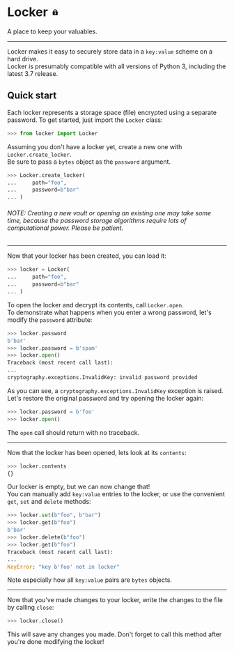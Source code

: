 # Locker ![lock](https://github.com/Coal0/Locker/blob/master/assets/lock.png)
A place to keep your valuables.

---

Locker makes it easy to securely store data in a `key:value` scheme on a hard drive.<br />
Locker is presumably compatible with all versions of Python 3, including the latest 3.7 release.<br />

## Quick start
Each locker represents a storage space (file) encrypted using a separate password.
To get started, just import the `Locker` class:

```python
>>> from locker import Locker
```

Assuming you don't have a locker yet, create a new one with `Locker.create_locker`.<br />
Be sure to pass a `bytes` object as the `password` argument.

```python
>>> Locker.create_locker(
...     path="foo",
...     password=b"bar"
... )
```
###### NOTE: Creating a new vault or opening an existing one may take some time, because the password storage algorithms require lots of computational power. Please be patient.

---

Now that your locker has been created, you can load it:

```python
>>> locker = Locker(
...     path="foo",
...     password=b"bar"
... )
```

To open the locker and decrypt its contents, call `Locker.open`.<br />
To demonstrate what happens when you enter a wrong password, let's modify the `password` attribute:

```python
>>> locker.password
b'bar'
>>> locker.password = b'spam'
>>> locker.open()
Traceback (most recent call last):
...
cryptography.exceptions.InvalidKey: invalid password provided
```

As you can see, a `cryptography.exceptions.InvalidKey` exception is raised.<br />
Let's restore the original password and try opening the locker again:

```python
>>> locker.password = b'foo'
>>> locker.open()
```

The `open` call should return with no traceback.

---

Now that the locker has been opened, lets look at its `contents`:

```python
>>> locker.contents
{}
```

Our locker is empty, but we can now change that!<br />
You can manually add `key:value` entries to the locker, or use the convenient `get`, `set` and `delete` methods:

```python
>>> locker.set(b"foo", b"bar")
>>> locker.get(b"foo")
b'bar'
>>> locker.delete(b"foo")
>>> locker.get(b"foo")
Traceback (most recent call last):
...
KeyError: "key b'foo' not in locker"
```

Note especially how all `key:value` pairs are `bytes` objects.<br />

---

Now that you've made changes to your locker, write the changes to the file by calling `close`:

```python
>>> locker.close()
```

This will save any changes you made. Don't forget to call this method after you're done modifying the locker!
